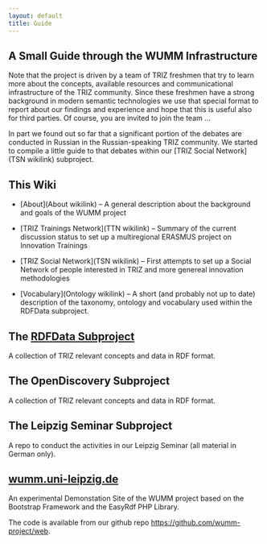 ```yaml
---
layout: default
title: Guide
---
```


A Small Guide through the WUMM Infrastructure
------------------------------

Note that the project is driven by a team of TRIZ freshmen that try to learn
more about the concepts, available resources and communicational
infrastructure of the TRIZ community.  Since these freshmen have a strong
background in modern semantic technologies we use that special format to
report about our findings and experience and hope that this is useful also for
third parties.  Of course, you are invited to join the team ...

In part we found out so far that a significant portion of the debates are
conducted in Russian in the Russian-speaking TRIZ community. We started to
compile a little guide to that debates within our [TRIZ Social Network](TSN
wikilink) subproject.

## This Wiki
* [About](About wikilink) &ndash; A general description about the background
  and goals of the WUMM project  
* [TRIZ Trainings Network](TTN wikilink) &ndash; Summary of the current
  discussion status to set up a multiregional ERASMUS project on Innovation
  Trainings

* [TRIZ Social Network](TSN wikilink) &ndash; First attempts to set up a
  Social Network of people interested in TRIZ and more genereal innovation
  methodologies 

* [Vocabulary](Ontology wikilink) &ndash; A short (and probably not up to
  date) description of the taxonomy, ontology and vocabulary used within the
  RDFData subproject. 

## The [RDFData Subproject]()

A collection of TRIZ relevant concepts and data in RDF format.

## The OpenDiscovery Subproject

A collection of TRIZ relevant concepts and data in RDF format.

## The Leipzig Seminar Subproject

A repo to conduct the activities in our Leipzig Seminar (all material in
German only). 

## [wumm.uni-leipzig.de](http://wumm.uni-leipzig.de)

An experimental Demonstation Site of the WUMM project based on the Bootstrap
Framework and the EasyRdf PHP Library.

The code is available from our github repo
https://github.com/wumm-project/web.


